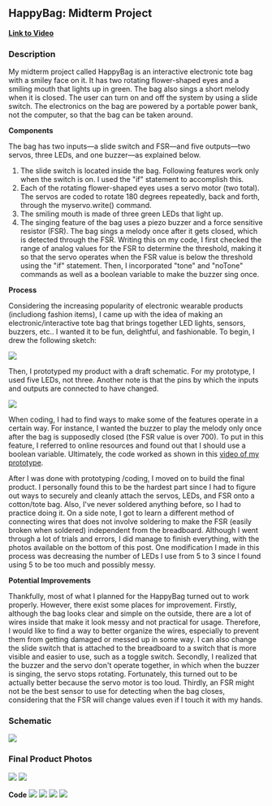 ## HappyBag: Midterm Project

**[Link to Video](https://www.youtube.com/watch?v=F6Es3urRpkI)**

### Description

My midterm project called HappyBag is an interactive electronic tote bag with a smiley face on it. It has two rotating flower-shaped eyes and a smiling mouth that lights up in green. The bag also sings a short melody when it is closed. 
The user can turn on and off the system by using a slide switch. 
The electronics on the bag are powered by a portable power bank, not the computer, so that the bag can be taken around.

**Components**

The bag has two inputs—a slide switch and FSR—and five outputs—two servos, three LEDs, and one buzzer—as explained below.

1. The slide switch is located inside the bag. Following features work only when the switch is on. I used the "if" statement to accomplish this.
2. Each of the rotating flower-shaped eyes uses a servo motor (two total). The servos are coded to rotate 180 degrees repeatedly, back and forth, through the myservo.write() command.
3. The smiling mouth is made of three green LEDs that light up.
4. The singing feature of the bag uses a piezo buzzer and a force sensitive resistor (FSR). The bag sings a melody once after it gets closed, which is detected through the FSR. Writing this on my code, I first checked the range of analog values for the FSR to determine the threshold, making it so that the servo operates when the FSR value is below the threshold using the "if" statement. Then, I incorporated "tone" and "noTone" commands as well as a boolean variable to make the buzzer sing once.

**Process**

Considering the increasing popularity of electronic wearable products (includiong fashion items), I came up with the idea of making an electronic/interactive tote bag that brings together LED lights, sensors, buzzers, etc.. I wanted it to be fun, delightful, and fashionable.
To begin, I drew the following sketch:

![](initialsketch.png)

Then, I prototyped my product with a draft schematic. For my prototype, I used five LEDs, not three. Another note is that the pins by which the inputs and outputs are connected to have changed.

![](prototype.jpg)

When coding, I had to find ways to make some of the features operate in a certain way. For instance, I wanted the buzzer to play the melody only once after the bag is supposedly closed (the FSR value is over 700). To put in this feature, I referred to online resources and found out that I should use a boolean variable. Ultimately, the code worked as shown in this [video of my prototype](https://www.youtube.com/watch?v=slBqEGOy0Qc).

After I was done with prototyping /coding, I moved on to build the final product. I personally found this to be the hardest part since I had to figure out ways to securely and cleanly attach the servos, LEDs, and FSR onto a cotton/tote bag. Also, I've never soldered anything before, so I had to practice doing it. On a side note, I got to learn a different method of connecting wires that does not involve soldering to make the FSR (easily broken when soldered) independent from the breadboard.
Although I went through a lot of trials and errors, I did manage to finish everything, with the photos available on the bottom of this post. One modification I made in this process was decreasing the number of LEDs I use from 5 to 3 since I found using 5 to be too much and possibly messy.

**Potential Improvements**

Thankfully, most of what I planned for the HappyBag turned out to work properly. However, there exist some places for improvement. 
Firstly, although the bag looks clear and simple on the outside, there are a lot of wires inside that make it look messy and not practical for usage. Therefore, I would like to find a way to better organize the wires, especially to prevent them from getting damaged or messed up in some way. I can also change the slide switch that is attached to the breadboard to a switch that is more visible and easier to use, such as a toggle switch.
Secondly, I realized that the buzzer and the servo don't operate together, in which when the buzzer is singing, the servo stops rotating. Fortunately, this turned out to be actually better because the servo motor is too loud.
Thirdly, an FSR might not be the best sensor to use for detecting when the bag closes, considering that the FSR will change values even if I touch it with my hands. 


### Schematic

![](schematic.jpg)


### Final Product Photos

![](finalproduct.png)
![](final_electronics.png)

**Code**
![](codescreen.png)
![](codescreen3.png)
![](codescreen4.png)
![](codescreen5.png)

